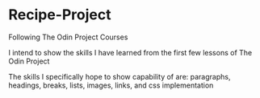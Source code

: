 # Recipe-Project
Following The Odin Project Courses

I intend to show the skills I have learned from the first few lessons of The Odin Project

The skills I specifically hope to show capability of are:
paragraphs, headings, breaks, lists, images, links, and css implementation